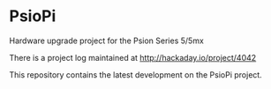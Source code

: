 # PsioPi
Hardware upgrade project for the Psion Series 5/5mx

There is a project log maintained at http://hackaday.io/project/4042 

This repository contains the latest development on the PsioPi project.
